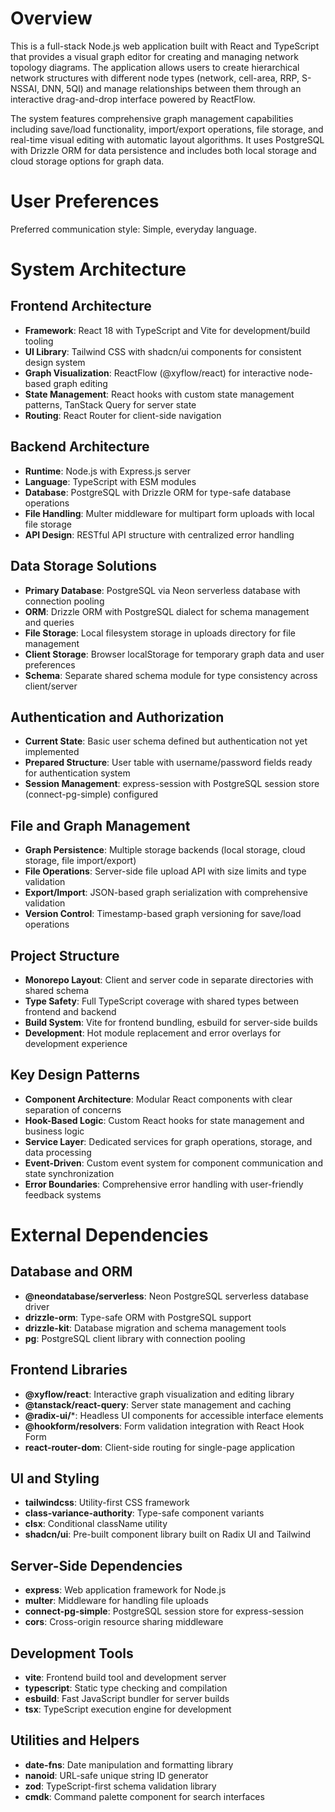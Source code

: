 # Overview

This is a full-stack Node.js web application built with React and TypeScript that provides a visual graph editor for creating and managing network topology diagrams. The application allows users to create hierarchical network structures with different node types (network, cell-area, RRP, S-NSSAI, DNN, 5QI) and manage relationships between them through an interactive drag-and-drop interface powered by ReactFlow.

The system features comprehensive graph management capabilities including save/load functionality, import/export operations, file storage, and real-time visual editing with automatic layout algorithms. It uses PostgreSQL with Drizzle ORM for data persistence and includes both local storage and cloud storage options for graph data.

# User Preferences

Preferred communication style: Simple, everyday language.

# System Architecture

## Frontend Architecture
- **Framework**: React 18 with TypeScript and Vite for development/build tooling
- **UI Library**: Tailwind CSS with shadcn/ui components for consistent design system
- **Graph Visualization**: ReactFlow (@xyflow/react) for interactive node-based graph editing
- **State Management**: React hooks with custom state management patterns, TanStack Query for server state
- **Routing**: React Router for client-side navigation

## Backend Architecture
- **Runtime**: Node.js with Express.js server
- **Language**: TypeScript with ESM modules
- **Database**: PostgreSQL with Drizzle ORM for type-safe database operations
- **File Handling**: Multer middleware for multipart form uploads with local file storage
- **API Design**: RESTful API structure with centralized error handling

## Data Storage Solutions
- **Primary Database**: PostgreSQL via Neon serverless database with connection pooling
- **ORM**: Drizzle ORM with PostgreSQL dialect for schema management and queries
- **File Storage**: Local filesystem storage in uploads directory for file management
- **Client Storage**: Browser localStorage for temporary graph data and user preferences
- **Schema**: Separate shared schema module for type consistency across client/server

## Authentication and Authorization
- **Current State**: Basic user schema defined but authentication not yet implemented
- **Prepared Structure**: User table with username/password fields ready for authentication system
- **Session Management**: express-session with PostgreSQL session store (connect-pg-simple) configured

## File and Graph Management
- **Graph Persistence**: Multiple storage backends (local storage, cloud storage, file import/export)
- **File Operations**: Server-side file upload API with size limits and type validation
- **Export/Import**: JSON-based graph serialization with comprehensive validation
- **Version Control**: Timestamp-based graph versioning for save/load operations

## Project Structure
- **Monorepo Layout**: Client and server code in separate directories with shared schema
- **Type Safety**: Full TypeScript coverage with shared types between frontend and backend
- **Build System**: Vite for frontend bundling, esbuild for server-side builds
- **Development**: Hot module replacement and error overlays for development experience

## Key Design Patterns
- **Component Architecture**: Modular React components with clear separation of concerns
- **Hook-Based Logic**: Custom React hooks for state management and business logic
- **Service Layer**: Dedicated services for graph operations, storage, and data processing
- **Event-Driven**: Custom event system for component communication and state synchronization
- **Error Boundaries**: Comprehensive error handling with user-friendly feedback systems

# External Dependencies

## Database and ORM
- **@neondatabase/serverless**: Neon PostgreSQL serverless database driver
- **drizzle-orm**: Type-safe ORM with PostgreSQL support
- **drizzle-kit**: Database migration and schema management tools
- **pg**: PostgreSQL client library with connection pooling

## Frontend Libraries
- **@xyflow/react**: Interactive graph visualization and editing library
- **@tanstack/react-query**: Server state management and caching
- **@radix-ui/***: Headless UI components for accessible interface elements
- **@hookform/resolvers**: Form validation integration with React Hook Form
- **react-router-dom**: Client-side routing for single-page application

## UI and Styling
- **tailwindcss**: Utility-first CSS framework
- **class-variance-authority**: Type-safe component variants
- **clsx**: Conditional className utility
- **shadcn/ui**: Pre-built component library built on Radix UI and Tailwind

## Server-Side Dependencies
- **express**: Web application framework for Node.js
- **multer**: Middleware for handling file uploads
- **connect-pg-simple**: PostgreSQL session store for express-session
- **cors**: Cross-origin resource sharing middleware

## Development Tools
- **vite**: Frontend build tool and development server
- **typescript**: Static type checking and compilation
- **esbuild**: Fast JavaScript bundler for server builds
- **tsx**: TypeScript execution engine for development

## Utilities and Helpers
- **date-fns**: Date manipulation and formatting library
- **nanoid**: URL-safe unique string ID generator
- **zod**: TypeScript-first schema validation library
- **cmdk**: Command palette component for search interfaces